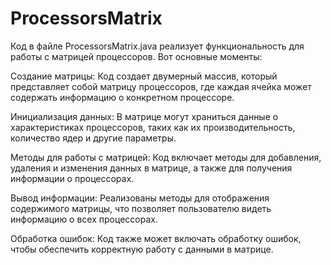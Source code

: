 # ProcessorsMatrix
Код в файле ProcessorsMatrix.java реализует функциональность для работы с матрицей процессоров. Вот основные моменты:

Создание матрицы: Код создает двумерный массив, который представляет собой матрицу процессоров, где каждая ячейка может содержать информацию о конкретном процессоре.

Инициализация данных: В матрице могут храниться данные о характеристиках процессоров, таких как их производительность, количество ядер и другие параметры.

Методы для работы с матрицей: Код включает методы для добавления, удаления и изменения данных в матрице, а также для получения информации о процессорах.

Вывод информации: Реализованы методы для отображения содержимого матрицы, что позволяет пользователю видеть информацию о всех процессорах.

Обработка ошибок: Код также может включать обработку ошибок, чтобы обеспечить корректную работу с данными в матрице.
